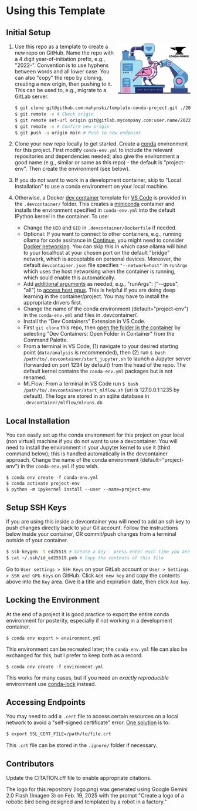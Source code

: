 # Using this Template

## Initial Setup

<img src="logo.png" align="right" width=200 />

1. Use this repo as a template to create a new repo on GitHub. Name the repo with a 4 digit year-of-initiation prefix, e.g., "2022-". Convention is to use hyphens between words and all lower case. You can also "copy" the repo by cloning, creating a new origin, then pushing to it. This can be used to, e.g., migrate to a GitLab server.

   ~~~bash
   $ git clone git@github.com:mahynski/template-conda-project.git ./2022-my-new-project
   $ git remote -v # Check origin
   $ git remote set-url origin git@gitlab.mycompany.com:user.name/2022-my-new-project # Update to new origin
   $ git remote -v # Confirm new origin
   $ git push -u origin main # Push to new endpoint
   ~~~

2. Clone your new repo locally to get started. Create a [conda](https://www.anaconda.com/) environment for this project.  First modify `conda-env.yml` to include the relevant repositories and dependencies needed; also give the environment a good name (e.g., similar or same as this repo) - the default is "project-env". Then create the environment (see below).
3. If you do not want to work in a development container, skip to "Local Installation" to use a conda environment on your local machine.
4. Otherwise, a Docker [dev container](https://code.visualstudio.com/docs/devcontainers/containers) template for [VS Code](https://code.visualstudio.com/) is provided in the `.devcontainer/` folder.  This creates a [miniconda](https://docs.anaconda.com/miniconda/) container and installs the environment specified in `conda-env.yml` into the default IPython kernel in the container. To use:
   * Change the `UID` and `GID` in `.devcontainer/Dockerfile` if needed.
   * Optional: If you want to connect to other containers, e.g., running ollama for code assitance in [Continue](https://docs.continue.dev/), you might need to consider [Docker networking](https://docs.docker.com/engine/network/tutorials/standalone/). You can skip this in which case ollama will bind to your localhost at your chosen port on the default "bridge" network, which is acceptable on personal devices. Moreover, the default `devcontainer.json` file specifies `"--network=host"` in `runArgs` which uses the host networking when the container is running, which sould enable this automatically.
   * Add [additional arguments](https://containers.dev/implementors/json_reference/) as needed, e.g., "runArgs": ["--gpus", "all"] to [access host gpus](https://stackoverflow.com/questions/25185405/using-gpu-from-a-docker-container). This is helpful if you are doing deep learning in the container/project. You may have to install the appropriate drivers first.
   * Change the name of the conda environment (default="project-env") in the `conda-env.yml` and files in .devcontainer/.
   * Install the "Dev Containers" Extension in VS Code.
   * First `git clone` this repo, then [open the folder in the container](https://code.visualstudio.com/docs/devcontainers/containers#_quick-start-open-an-existing-folder-in-a-container) by selecting "Dev Containers: Open Folder in Container" from the Command Palette.
   * From a terminal in VS Code, (1) navigate to your desired starting point (`data/analysis` is recommended), then (2) run `$ bash /path/to/.devcontainer/start_jupyter.sh` to launch a Jupyter server (forwarded on port 1234 by default) from the head of the repo.  The default kernel contains the `conda-env.yml` packages but is not renamed.
   * MLFlow: From a terminal in VS Code run `$ bash /path/to/.devcontainer/start_mlflow.sh` (uri is 127.0.0.1:1235 by default). The logs are stored in an sqlite database in `.devcontainer/mlflow/mlruns.db`. 

## Local Installation

You can easily set up the conda environment for this project on your local (non virtual) machine if you do not want to use a devcontainer. You will need to install the environment in your Jupyter kernel to use it (third command below); this is handled automatically in the devcontainer approach. Change the name of the conda environment (default="project-env") in the `conda-env.yml` if you wish.

```code
$ conda env create -f conda-env.yml
$ conda activate project-env
$ python -m ipykernel install --user --name=project-env
```

## Setup SSH Keys

If you are using this inside a devcontainer you will need to add an ssh key to push changes directly back to your Git account. Follow the instructions below inside your container, OR commit/push changes from a terminal outside of your container.

~~~bash
$ ssh-keygen -t ed25519 # Create a key - press enter each time you are prompted
$ cat ~/.ssh/id_ed25519.pub # Copy the contents of this file 
~~~

Go to `User settings > SSH Keys` on your GitLab account or `User > Settings > SSH and GPG Keys` on GitHub. Click `Add new key` and copy the contents above into the `Key` area.  Give it a title and expiration date, then click `Add key`.

## Locking the Environment

At the end of a project it is good practice to export the entire conda environment for posterity, especially if not working in a development container.

```code
$ conda env export > environment.yml
```

This environment can be recreated later; the `conda-env.yml` file can also be exchanged for this, but I prefer to keep both as a record.
```code
$ conda env create -f environment.yml
```

This works for many cases, but if you need an *exactly reproducible* environment use [conda-lock](https://github.com/conda/conda-lock) instead.

## Accessing Endpoints

You may need to add a `.cert` file to access certain resources on a local network to avoid a "self-signed certificate" error.  [One solution](https://gist.github.com/anhldbk/8ef2d465152dd4b31429725f4534603f) is to:

~~~bash
$ export SSL_CERT_FILE=/path/to/file.crt
~~~

This `.crt` file can be stored in the `.ignore/` folder if necessary.

## Contributors

Update the CITATION.cff file to enable appropriate citations.  

The logo for this repository (logo.png) was generated using Google Gemini 2.0 Flash (Imagen 3) on Feb. 19, 2025 with the prompt "Create a logo of a robotic bird being designed and templated by a robot in a factory."
